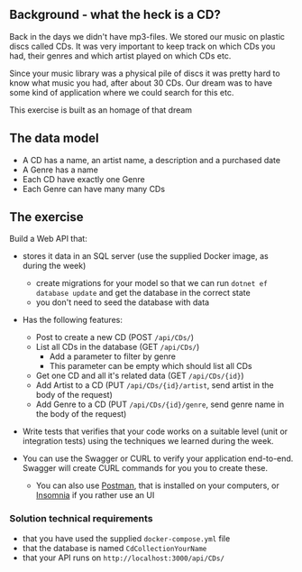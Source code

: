 ## Background - what the heck is a CD?

Back in the days we didn't have mp3-files. We stored our music on plastic discs called CDs. It was very important to keep track on which CDs you had, their genres and which artist played on which CDs etc.

Since your music library was a physical pile of discs it was pretty hard to know what music you had, after about 30 CDs. Our dream was to have some kind of application where we could search for this etc.

This exercise is built as an homage of that dream

## The data model

- A CD has a name, an artist name, a description and a purchased date
- A Genre has a name
- Each CD have exactly one Genre
- Each Genre can have many many CDs

## The exercise

Build a Web API that:

- stores it data in an SQL server (use the supplied Docker image, as during the week)
  - create migrations for your model so that we can run `dotnet ef database update` and get the database in the correct state
  - you don't need to seed the database with data

- Has the following features:
  - Post to create a new CD (POST `/api/CDs/`)
  - List all CDs in the database (GET `/api/CDs/`)
    - Add a parameter to filter by genre
    - This parameter can be empty which should list all CDs
  - Get one CD and all it's related data (GET `/api/CDs/{id}`)
  - Add Artist to a CD (PUT `/api/CDs/{id}/artist`, send artist in the body of the request)
  - Add Genre to a CD (PUT `/api/CDs/{id}/genre`, send genre name in the body of the request)

- Write tests that verifies that your code works on a suitable level (unit or integration tests) using the techniques we learned during the week.
- You can use the Swagger or CURL to verify your application end-to-end. Swagger will create CURL commands for you you to create these.
  - You can also use [Postman](https://www.postman.com/), that is installed on your computers, or [Insomnia](https://insomnia.rest/) if you rather use an UI

### Solution technical requirements

- that you have used the supplied `docker-compose.yml` file 
- that the database is named `CdCollectionYourName`
- that your API runs on `http://localhost:3000/api/CDs/`

